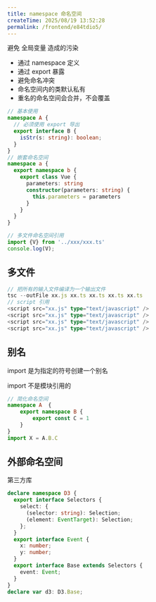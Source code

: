 ```yaml
---
title: namespace 命名空间
createTime: 2025/08/19 13:52:28
permalink: /frontend/e84tdio5/
---
```

避免 全局变量 造成的污染

+ 通过 namespace 定义
+ 通过 export 暴露
+ 避免命名冲突
+ 命名空间内的类默认私有
+ 重名的命名空间会合并，不会覆盖



```typescript
// 基本使用
namespace A {
  // 必须使用 export 导出
  export interface B {
    isStr(s: string): boolean;
  }
}
// 嵌套命名空间
namespace a {
  export namespace b {
    export class Vue {
      parameters: string
      constructor(parameters: string) {
        this.parameters = parameters
      }
    }
  }
}

// 多文件命名空间引用
import {V} from '../xxx/xxx.ts'
console.log(V);
```

## 多文件
```typescript
// 把所有的输入文件编译为一个输出文件
tsc --outFile xx.js xx.ts xx.ts xx.ts xx.ts
// script 引用
<script src="xx.js" type="text/javascript" />
<script src="xx.js" type="text/javascript" />
<script src="xx.js" type="text/javascript" />
<script src="xx.js" type="text/javascript" />
```

## 别名
import  是为指定的符号创建一个别名

import 不是模块引用的

```typescript
// 简化命名空间
namespace A  {
    export namespace B {
        export const C = 1
    }
}
import X = A.B.C
```

## 外部命名空间
第三方库

```typescript
declare namespace D3 {
  export interface Selectors {
    select: {
      (selector: string): Selection;
      (element: EventTarget): Selection;
    };
  }
  export interface Event {
    x: number;
    y: number;
  }
  export interface Base extends Selectors {
    event: Event;
  }
}
declare var d3: D3.Base;
```

